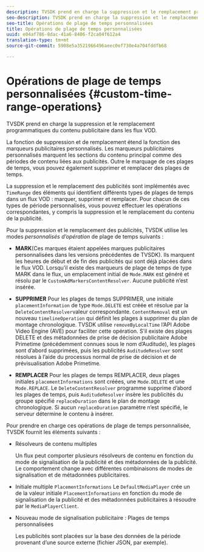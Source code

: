 ```yaml
---
description: TVSDK prend en charge la suppression et le remplacement programmatiques du contenu publicitaire dans les flux VOD.
seo-description: TVSDK prend en charge la suppression et le remplacement programmatiques du contenu publicitaire dans les flux VOD.
seo-title: Opérations de plage de temps personnalisées
title: Opérations de plage de temps personnalisées
uuid: e04af786-8dac-41a6-8406-f2ca04f612a4
translation-type: tm+mt
source-git-commit: 5908e5a3521966496aeec0ef730e4a704fddfb68

---
```



# Opérations de plage de temps personnalisées {#custom-time-range-operations}

TVSDK prend en charge la suppression et le remplacement programmatiques du contenu publicitaire dans les flux VOD.

La fonction de suppression et de remplacement étend la fonction des marqueurs publicitaires personnalisés. Les marqueurs publicitaires personnalisés marquent les sections du contenu principal comme des périodes de contenu liées aux publicités. Outre le marquage de ces plages de temps, vous pouvez également supprimer et remplacer des plages de temps.

La suppression et le remplacement des publicités sont implémentés avec `TimeRange` des éléments qui identifient différents types de plages de temps dans un flux VOD : marquer, supprimer et remplacer. Pour chacun de ces types de période personnalisés, vous pouvez effectuer les opérations correspondantes, y compris la suppression et le remplacement du contenu de la publicité.

Pour la suppression et le remplacement des publicités, TVSDK utilise les modes *personnalisés d’opération* de plage de temps suivants :

* **MARK**(Ces marques étaient appelées marques publicitaires personnalisées dans les versions précédentes de TVSDK). Ils marquent les heures de début et de fin des publicités qui sont déjà placées dans le flux VOD. Lorsqu’il existe des marqueurs de plage de temps de type MARK dans le flux, un emplacement initial de `Mode.MARK` est généré et résolu par le `CustomAdMarkersContentResolver`. Aucune publicité n’est insérée.

* **SUPPRIMER** Pour les plages de temps SUPPRIMER, une initiale `placementInformation` de type `Mode.DELETE` est créée et résolue par la `DeleteContentResolver`valeur correspondante. `ContentRemoval` est un nouveau `timelineOperation` qui définit les plages à supprimer du plan de montage chronologique. TVSDK utilise `removeByLocalTime` l’API Adobe Video Engine (AVE) pour faciliter cette opération. S’il existe des plages DELETE et des métadonnées de prise de décision publicitaire Adobe Primetime (précédemment connues sous le nom d’Auditude), les plages sont d’abord supprimées, puis les publicités `AuditudeResolver` sont résolues à l’aide du processus normal de prise de décision et de prévisualisation Adobe Primetime.

* **REMPLACER** Pour les plages de temps REMPLACER, deux plages initiales `placementInformations` sont créées, une `Mode.DELETE` et une `Mode.REPLACE`. Le `DeleteContentResolver` programme supprime d’abord les plages de temps, puis `AuditudeResolver` insère les publicités du groupe spécifié `replaceDuration` dans le plan de montage chronologique. Si aucun `replaceDuration` paramètre n’est spécifié, le serveur détermine le contenu à insérer.

Pour prendre en charge ces opérations de plage de temps personnalisée, TVSDK fournit les éléments suivants :

* Résolveurs de contenu multiples

   Un flux peut comporter plusieurs résolveurs de contenu en fonction du mode de signalisation de la publicité et des métadonnées de la publicité. Le comportement change avec différentes combinaisons de modes de signalisation et de métadonnées publicitaires.
* Initiale multiple `PlacementInformations` Le `DefaultMediaPlayer` crée un de la valeur initiale `PlacementInformations` en fonction du mode de signalisation de la publicité et des métadonnées publicitaires à résoudre par le `MediaPlayerClient`.

* Nouveau mode de signalisation publicitaire : Plages de temps personnalisées

   Les publicités sont placées sur la base des données de la période provenant d’une source externe (fichier JSON, par exemple).